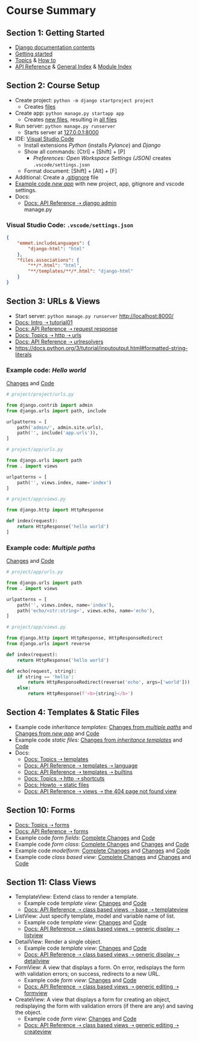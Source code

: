 # Course Summary

## Section 1: Getting Started

- [Django documentation contents](https://docs.djangoproject.com/en/4.2/contents/)
- [Getting started](https://docs.djangoproject.com/en/4.2/intro/)
- [Topics](https://docs.djangoproject.com/en/4.2/topics/)
  & [How to](https://docs.djangoproject.com/en/4.2/howto/)
- [API Reference](https://docs.djangoproject.com/en/4.2/ref/)
  & [General Index](https://docs.djangoproject.com/en/4.2/genindex/)
  & [Module Index](https://docs.djangoproject.com/en/4.2/py-modindex/)

## Section 2: Course Setup

- Create project: `python -m django startproject project`
	- Creates [files](https://github.com/adibaba/Python-Django-The-Practical-Guide/tree/ef77ebb6c74a59607012b426345381a8e51e2836)
- Create app: `python manage.py startapp app`
	- Creates [new files](https://github.com/adibaba/Python-Django-The-Practical-Guide/commit/4916ace266c6d419d675087b303e075d42d81195), resulting in [all files](https://github.com/adibaba/Python-Django-The-Practical-Guide/tree/4916ace266c6d419d675087b303e075d42d81195)
- Run server: `python manage.py runserver`
	- Starts server at [127.0.0.1:8000](http://127.0.0.1:8000/)
- IDE: [Visual Studio Code](https://code.visualstudio.com)
	- Install extensions *Python* (installs *Pylance*) and *Django*
	- Show all commands: [Ctrl] + [Shift] + [P]
		- *Preferences: Open Workspace Settings (JSON)* creates `.vscode/settings.json`
	- Format document: [Shift] + [Alt] + [F]
- Additional: Create a [.gitignore](https://github.com/adibaba/Python-Django-The-Practical-Guide/blob/section-2-code/.gitignore) file
- [Example code *new app*](https://github.com/adibaba/Python-Django-The-Practical-Guide/tree/00e937b3ecdcb3c6164176cd710f7ca0373427aa) with new project, app, gitignore and vscode settings.
- Docs:
	- [Docs: API Reference ➝ django admin](https://docs.djangoproject.com/en/4.2/ref/django-admin/)  
	  manage.py

### Visual Studio Code: `.vscode/settings.json`

```json
{
    "emmet.includeLanguages": {
        "django-html": "html"
    },
    "files.associations": {
        "**/*.html": "html",
        "**/templates/**/*.html": "django-html"
    }
}
```

## Section 3: URLs & Views

- Start server: `python manage.py runserver`
  [http://localhost:8000/](http://localhost:8000/)
- [Docs: Intro ➝ tutorial01](https://docs.djangoproject.com/en/4.2/intro/tutorial01/)
- [Docs: API Reference ➝ request response](https://docs.djangoproject.com/en/4.2/ref/request-response/)
- [Docs: Topics ➝ http ➝ urls](https://docs.djangoproject.com/en/4.2/topics/http/urls/)
- [Docs: API Reference ➝ urlresolvers](https://docs.djangoproject.com/en/4.2/ref/urlresolvers/)
- https://docs.python.org/3/tutorial/inputoutput.html#formatted-string-literals
	
### Example code: *Hello world*

[Changes](https://github.com/adibaba/Python-Django-The-Practical-Guide/compare/00e937b..cbe01bf) and
[Code](https://github.com/adibaba/Python-Django-The-Practical-Guide/tree/cbe01bff248a4a9f1370b7291b26f18293cbdfe9/project)

```python
# project/project/urls.py

from django.contrib import admin
from django.urls import path, include

urlpatterns = [
    path('admin/', admin.site.urls),
    path('', include('app.urls')),
]
```

```python
# project/app/urls.py

from django.urls import path
from . import views

urlpatterns = [
    path('', views.index, name='index')
]
```

```python
# project/app/views.py

from django.http import HttpResponse

def index(request):
    return HttpResponse('hello world')
]
```

### Example code: *Multiple paths*

[Changes](https://github.com/adibaba/Python-Django-The-Practical-Guide/compare/cbe01bf..bf347f6) and
[Code](https://github.com/adibaba/Python-Django-The-Practical-Guide/tree/bf347f6ce83d19a654fc2cdbeff1d569d73d8db4/project)

```python
# project/app/urls.py

from django.urls import path
from . import views

urlpatterns = [
    path('', views.index, name='index'),
    path('echo/<str:string>', views.echo, name='echo'),
]
```

```python
# project/app/views.py

from django.http import HttpResponse, HttpResponseRedirect
from django.urls import reverse

def index(request):
    return HttpResponse('hello world')

def echo(request, string):
    if string == 'hello':
        return HttpResponseRedirect(reverse('echo', args=['world']))
    else:
        return HttpResponse(f'<b>{string}</b>')
```

## Section 4: Templates & Static Files

- Example code *inheritance templates*: [Changes from *multiple paths*](https://github.com/adibaba/Python-Django-The-Practical-Guide/compare/bf347f6..bb8fb8f) and [Changes from *new app*](https://github.com/adibaba/Python-Django-The-Practical-Guide/compare/00e937b..833da1e) and
  [Code](https://github.com/adibaba/Python-Django-The-Practical-Guide/tree/833da1e145b241f3c064a904ed6155f89fc8034a/project)
- Example code *static files*: [Changes from *inheritance templates*](https://github.com/adibaba/Python-Django-The-Practical-Guide/compare/833da1e..5b1d9bf) and [Code](https://github.com/adibaba/Python-Django-The-Practical-Guide/tree/5b1d9bf6abed1260efeb28417ddaf145d71f7c83/project)
- Docs:
	- [Docs: Topics ➝ templates](https://docs.djangoproject.com/en/4.2/topics/templates/)
	- [Docs: API Reference ➝ templates ➝ language](https://docs.djangoproject.com/en/4.2/ref/templates/language/)
	- [Docs: API Reference ➝ templates ➝ builtins](https://docs.djangoproject.com/en/4.2/ref/templates/builtins/)
	- [Docs: Topics ➝ http ➝ shortcuts](https://docs.djangoproject.com/en/4.2/topics/http/shortcuts/)
	- [Docs: Howto ➝ static files](https://docs.djangoproject.com/en/4.2/howto/static-files/)
	- [Docs: API Reference ➝ views ➝  the 404 page not found view](https://docs.djangoproject.com/en/4.2/ref/views/#the-404-page-not-found-view)

## Section 10: Forms

- [Docs: Topics ➝ forms](https://docs.djangoproject.com/en/4.2/topics/forms/)
- [Docs: API Reference ➝ forms](https://docs.djangoproject.com/en/4.2/ref/forms/)
- Example code *form fields*:
  [Complete Changes](https://github.com/adibaba/Python-Django-The-Practical-Guide/compare/00e2b1b..3b0974f) and
  [Code](https://github.com/adibaba/Python-Django-The-Practical-Guide/tree/3b0974f/project/app)
- Example code *form class*:
  [Complete Changes](https://github.com/adibaba/Python-Django-The-Practical-Guide/compare/00e2b1b..1a249d9) and
  [Changes](https://github.com/adibaba/Python-Django-The-Practical-Guide/compare/3b0974f..1a249d9) and
  [Code](https://github.com/adibaba/Python-Django-The-Practical-Guide/tree/1a249d9/project/app)
- Example code *modelform*:
  [Complete Changes](https://github.com/adibaba/Python-Django-The-Practical-Guide/compare/00e2b1b..6bb1554) and
  [Changes](https://github.com/adibaba/Python-Django-The-Practical-Guide/compare/1a249d9..6bb1554) and
  [Code](https://github.com/adibaba/Python-Django-The-Practical-Guide/tree/6bb1554/project/app)
- Example code *class based view*:
  [Complete Changes](https://github.com/adibaba/Python-Django-The-Practical-Guide/compare/00e2b1b..5d8b284) and
  [Changes](https://github.com/adibaba/Python-Django-The-Practical-Guide/compare/6bb1554..5d8b284) and
  [Code](https://github.com/adibaba/Python-Django-The-Practical-Guide/tree/5d8b284/project/app)

## Section 11: Class Views

- TemplateView: Extend class to render a template.
	- Example code *template view*: [Changes](https://github.com/adibaba/Python-Django-The-Practical-Guide/compare/00e2b1..82f71d5) and
[Code](https://github.com/adibaba/Python-Django-The-Practical-Guide/tree/82f71d51eb2502124c3bcce3a26a5944ba47c0d4/project/app)
	- [Docs: API Reference ➝ class based views ➝ base ➝  templateview](https://docs.djangoproject.com/en/4.2/ref/class-based-views/base/#templateview)
- ListView: Just specify template, model and variable name of list.
	- Example code *template view*: [Changes](https://github.com/adibaba/Python-Django-The-Practical-Guide/compare/82f71d5..2541797) and
[Code](https://github.com/adibaba/Python-Django-The-Practical-Guide/tree/2541797a86aa5b3d361fecb2cc9b015d994c0f74/project/app)
	- [Docs: API Reference ➝ class based views ➝ generic display ➝  listview](https://docs.djangoproject.com/en/4.2/ref/class-based-views/generic-display/#listview)
- DetailView: Render a single object.
	- Example code *template view*: [Changes](https://github.com/adibaba/Python-Django-The-Practical-Guide/compare/2541797..798e1a7) and
[Code](https://github.com/adibaba/Python-Django-The-Practical-Guide/tree/798e1a78b8bc8cf73f81eb6df4d15b3905504bf9/project/app)
	- [Docs: API Reference ➝ class based views ➝ generic display ➝  detailview](https://docs.djangoproject.com/en/4.2/ref/class-based-views/generic-display/#detailview) 
- FormView: A view that displays a form. On error, redisplays the form with validation errors; on success, redirects to a new URL.
	- Example code *form view*: [Changes](https://github.com/adibaba/Python-Django-The-Practical-Guide/compare/798e1a7..dfc7d03) and
[Code](https://github.com/adibaba/Python-Django-The-Practical-Guide/tree/dfc7d03/project/app)
	- [Docs: API Reference ➝ class based views ➝ generic editing ➝  formview](https://docs.djangoproject.com/en/4.2/ref/class-based-views/generic-editing/#formview)
- CreateView: A view that displays a form for creating an object, redisplaying the form with validation errors (if there are any) and saving the object.
	- Example code *form view*: [Changes](https://github.com/adibaba/Python-Django-The-Practical-Guide/compare/dfc7d03..dd3f94e) and
[Code](https://github.com/adibaba/Python-Django-The-Practical-Guide/tree/dd3f94e/project/app)
	- [Docs: API Reference ➝ class based views ➝ generic editing ➝  createview](https://docs.djangoproject.com/en/4.2/ref/class-based-views/generic-editing/#createview)